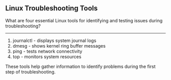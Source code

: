 ## Linux Troubleshooting Tools

What are four essential Linux tools for identifying and testing issues during troubleshooting?

---

1. journalctl - displays system journal logs
2. dmesg - shows kernel ring buffer messages
3. ping - tests network connectivity
4. top - monitors system resources

These tools help gather information to identify problems during the first step of troubleshooting.

